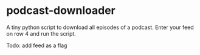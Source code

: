 # podcast-downloader

A tiny python script to download all episodes of a podcast. Enter your feed on row 4 and run the script.

Todo: add feed as a flag
